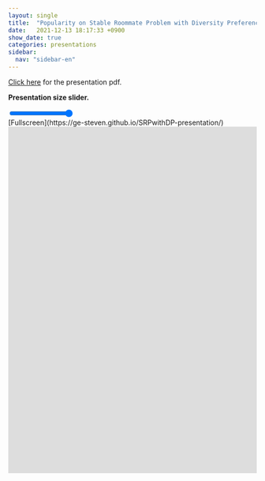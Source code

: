 ```yaml
---
layout: single
title:  "Popularity on Stable Roommate Problem with Diversity Preferences - Doctoral Forum - version 1"
date:   2021-12-13 18:17:33 +0900
show_date: true
categories: presentations
sidebar:
  nav: "sidebar-en"
---
```




[Click here](https://ge-steven.github.io/SRPwithDP-presentation/pdf/rdp.pdf) for the presentation pdf.

<b>Presentation size slider.</b>
<div>
  <input type="range" min="1" max="100" value="100" class="slider" id="myRange">
</div>
[Fullscreen](https://ge-steven.github.io/SRPwithDP-presentation/)
<div style="overflow:hidden">
    <iframe id="presentation" src="https://ge-steven.github.io/SRPwithDP-presentation/" style="height: 1080px; width:1920px; overflow: hidden;transform-origin: left top; transform: scale(0.65);" allowfullscreen="" frameborder="0">
    </iframe>
</div>

<script>
// Update the current slider value (each time you drag the slider handle)
document.addEventListener("DOMContentLoaded", function(event) { 
	var slider = document.getElementById("myRange");
	slider.oninput = function() {
	  var presentation = document.getElementById('presentation');
		presentation.style.scale = this.value/100.0;
		console.log(this.value/100.0);
	}
});
</script>
